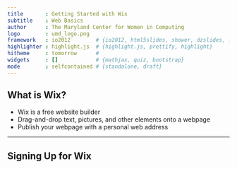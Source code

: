 ```yaml
---
title       : Getting Started with Wix
subtitle    : Web Basics
author      : The Maryland Center for Women in Computing
logo        : umd_logo.png
framework   : io2012        # {io2012, html5slides, shower, dzslides, ...}
highlighter : highlight.js  # {highlight.js, prettify, highlight}
hitheme     : tomorrow      # 
widgets     : []            # {mathjax, quiz, bootstrap}
mode        : selfcontained # {standalone, draft}
---
```


## What is Wix?

- Wix is a free website builder
- Drag-and-drop text, pictures, and other elements onto a webpage 
- Publish your webpage with a personal web address

---

## Signing Up for Wix




